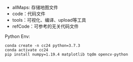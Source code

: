 - allMaps: 存储地图文件
- code：代码文件
- tools：可视化、编译、upload等工具
- refCode：可参考的无关代码文件



Python Env:

```
conda create -n cc24 python=3.7.3
conda activate cc24
pip install numpy=1.19.4 matplotlib tqdm opencv-python
```
